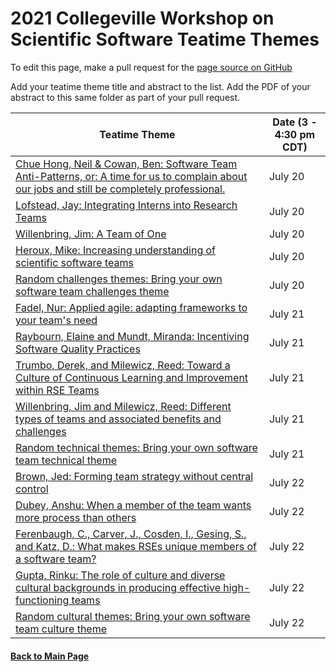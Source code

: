 # 2021 Collegeville Workshop on Scientific Software Teatime Themes

To edit this page, make a pull request for the [page source on GitHub](https://github.com/Collegeville/CW21/blob/master/WorkshopResources/TeatimeThemes/TeatimeThemeList.md)

Add your teatime theme title and abstract to the list. Add the PDF of your abstract to this same folder as part of your pull request.


|**Teatime Theme** | Date (3 - 4:30 pm CDT) |
|---|---|
| [Chue Hong, Neil & Cowan, Ben: Software Team Anti-Patterns, or: A time for us to complain about our jobs and still be completely professional.](anti-patterns.md) | July 20 |
| [Lofstead, Jay: Integrating Interns into Research Teams](lofstead-interns.md) | July 20 |
| [Willenbring, Jim: A Team of One](willenbring-1dev.md) | July 20 |
| [Heroux, Mike: Increasing understanding of scientific software teams](focus-on-teams.md)| July 20 |
| [Random challenges themes: Bring your own software team challenges theme](random-challenges.md) | July 20 |
| [Fadel, Nur: Applied agile: adapting frameworks to your team's need](fadel-cscs.md) | July 21 |
| [Raybourn, Elaine and Mundt, Miranda: Incentiving Software Quality Practices](raybourn-et-al-incentivizing.md) | July 21 |
| [Trumbo, Derek, and Milewicz, Reed: Toward a Culture of Continuous Learning and Improvement within RSE Teams](milewicz-trumbo-learning.md) | July 21 |
| [Willenbring, Jim and Milewicz, Reed: Different types of teams and associated benefits and challenges](willenbring-team-types.md) | July 21 |
| [Random technical themes: Bring your own software team technical theme](random-technical.md) | July 21 |
| [Brown, Jed: Forming team strategy without central control](brown-distributed-strategy.md) | July 22 |
| [Dubey, Anshu: When a member of the team wants more process than others](dubey-more-process.md) | July 22 |
| [Ferenbaugh, C., Carver, J., Cosden, I., Gesing, S., and Katz, D.: What makes RSEs unique members of a software team?](ferenbaugh-et-al-rses.md) | July 22 |
| [Gupta, Rinku: The role of culture and diverse cultural backgrounds in producing effective high-functioning teams](gupta-high-function-culture.md) | July 22 |
| [Random cultural themes: Bring your own software team culture theme](random-cultural.md) | July 22 |


#### [Back to Main Page](../../index.md) 
